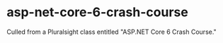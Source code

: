 # asp-net-core-6-crash-course
Culled from a Pluralsight class entitled "ASP.NET Core 6 Crash Course."
